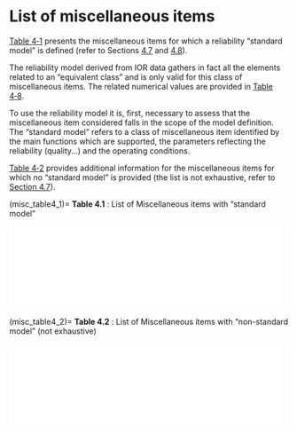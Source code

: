 # List of miscellaneous items

[Table 4‑1](misc_table4_1) presents the miscellaneous items for which a reliability “standard model” is defined (refer to Sections [4.7](basic_fr_derivation_nsm.md) and [4.8](reliability_data_sm.md)).

The reliability model derived from IOR data gathers in fact all the elements related to an “equivalent class” and is only valid for this class of miscellaneous items. The related numerical values are provided in [Table 4‑8](misc_table4_8).

To use the reliability model it is, first, necessary to assess that the miscellaneous item considered falls in the scope of the model definition. The “standard model” refers to a class of miscellaneous item identified by the main functions which are supported, the parameters reflecting the reliability (quality…) and the operating conditions.

[Table 4‑2](table4_2) provides additional information for the miscellaneous items for which no “standard model” is provided (the list is not exhaustive, refer to [Section 4.7](basic_fr_derivation_nsm.md)).

(misc_table4_1)=
**Table 4.1** : List of Miscellaneous items with “standard model”

<!--```{glue:figure} table4_1
:name: "table4_1"
```-->

<iframe src="../../../_static/interactivity/html/misc_table4_1.html" frameborder="0" style="width:100%;" id="ext_interactive" class="myIFrame"></iframe>

(misc_table4_2)=
**Table 4.2** : List of Miscellaneous items with “non-standard model” (not exhaustive)

<!--```{glue:figure} table4_2
:name: "table4_2"
```-->
<iframe src="../../../_static/interactivity/html/misc_table4_2.html" frameborder="0" style="width:100%;" id="ext_interactive2" class="myIFrame"></iframe>

